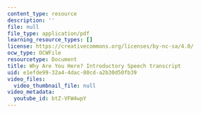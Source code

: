 ```yaml
---
content_type: resource
description: ''
file: null
file_type: application/pdf
learning_resource_types: []
license: https://creativecommons.org/licenses/by-nc-sa/4.0/
ocw_type: OCWFile
resourcetype: Document
title: Why Are You Here? Introductory Speech transcript
uid: e1efde99-32a4-4dac-80cd-a2b30d50fb39
video_files:
  video_thumbnail_file: null
video_metadata:
  youtube_id: btZ-VFW4wpY
---
```

